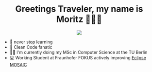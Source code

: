 <h1 align='center'>
  Greetings Traveler, my name is Moritz 🏄🏽‍♂️
</h1>
<p align='center'>
   <a href="www.linkedin.com/in/moritz-schweppenhaeuser"/>
    <img src="https://img.shields.io/badge/linkedin-%230077B5.svg?&style=for-the-badge&logo=linkedin&logoColor=white]" />
  </a>
</p>

* 📕 never stop learning
* 🧹 Clean Code fanatic
* 👨‍🎓 I'm currently doing my MSc in Computer Science at the TU Berlin
* 💻 Working Student at Fraunhofer FOKUS actively improving [Eclipse MOSAIC](https://github.com/eclipse/mosaic)
